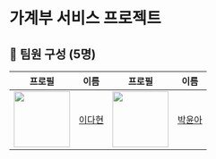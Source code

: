 # 가계부 서비스 프로젝트
## 📌 팀원 구성 (5명)

| 프로필 | 이름 | 프로필 | 이름 |
|--------|------|--------|------|
| <img src="https://avatars.githubusercontent.com/dlekgus1q?v=4" width="100"> | [이다현](https://github.com/dlekgus1q) | <img src="https://avatars.githubusercontent.com/0woy?v=4" width="100"> | [박윤아](https://github.com/0woy) |


